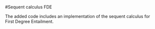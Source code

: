 #Sequent calculus FDE

The added code includes an implementation of the sequent calculus for First Degree Entailment. 
